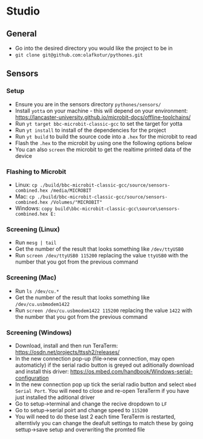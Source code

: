 # Studio

## General
* Go into the desired directory you would like the project to be in
* `git clone git@github.com:olafkotur/pythones.git`

## Sensors

### Setup
* Ensure you are in the sensors directory `pythones/sensors/`
* Install `yotta` on your machine - this will depend on your environment: https://lancaster-university.github.io/microbit-docs/offline-toolchains/
* Run `yt target bbc-microbit-classic-gcc` to set the target for yotta
* Run `yt install` to install of the dependencies for the project
* Run `yt build` to build the source code into a `.hex` for the microbit to read
* Flash the `.hex` to the microbit by using one the following options below
* You can also `screen` the microbit to get the realtime printed data of the device

### Flashing to Microbit
* Linux: `cp ./build/bbc-microbit-classic-gcc/source/sensors-combined.hex /media/MICROBIT`
* Mac: `cp ./build/bbc-microbit-classic-gcc/source/sensors-combined.hex /Volumes/"MICROBIT"`
* Windows: `copy build\bbc-microbit-classic-gcc\source\sensors-combined.hex E:`

### Screening (Linux)
* Run `mesg | tail`
* Get the number of the result that looks something like `/dev/ttyUSB0`
* Run `screen /dev/ttyUSB0 115200` replacing the value `ttyUSB0` with the number that you got from the previous command

### Screening (Mac)
* Run `ls /dev/cu.*`
* Get the number of the result that looks something like `/dev/cu.usbmodem1422`
* Run `screen /dev/cu.usbmodem1422 115200` replacing the value `1422` with the number that you got from the previous command

### Screening (Windows)
* Download, install and then run TeraTerm: https://osdn.net/projects/ttssh2/releases/
* In the new connection pop-up (file->new connection, may open automaticly) if the serial radio button is greyed out aditionally download and install this driver: https://os.mbed.com/handbook/Windows-serial-configuration
* In the new connection pop up tick the serial radio button and select `mbed Serial Port`. You will need to close and re-open TeraTerm if you have just installed the aditional driver
* Go to setup->terminal and change the recive dropdown to `LF`
* Go to setup->serial poirt and change speed to `115200`
* You will need to do these last 2 each time TeraTerm is restarted, alterntivly you can change the deafult settings to match these by going settup->save setup and overwriting the promted file

